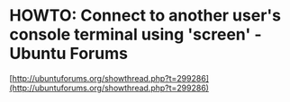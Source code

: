 <!--
id: 1307100704
link: http://tumblr.atmos.org/post/1307100704/howto-connect-to-another-users-console-terminal-using
slug: howto-connect-to-another-users-console-terminal-using
date: Wed Oct 13 2010 11:31:46 GMT-0700 (PDT)
publish: 2010-10-013
tags: 
title: HOWTO: Connect to another user's console terminal using 'screen' - Ubuntu Forums
-->


HOWTO: Connect to another user's console terminal using 'screen' - Ubuntu Forums
================================================================================

[http://ubuntuforums.org/showthread.php?t=299286](http://ubuntuforums.org/showthread.php?t=299286)

